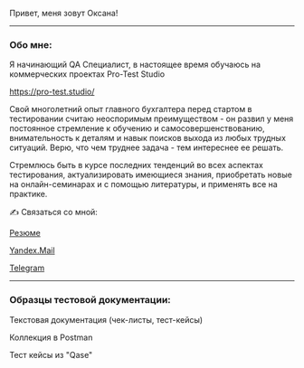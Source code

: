Привет, меня зовут Оксана!
_____________________________________________________________________________________________
### Обо мне:

Я начинающий QA Специалист, в настоящее время обучаюсь на коммерческих проектах Pro-Test Studio

https://pro-test.studio/

Свой многолетний опыт главного бухгалтера перед стартом в тестировании считаю неоспоримым преимуществом - он развил у меня постоянное стремление к обучению и самосовершенствованию, внимательность к деталям и навык поисков выхода из любых трудных ситуаций. Верю, что чем труднее задача - тем интереснее ее решать. 

Стремлюсь быть в курсе последних тенденций во всех аспектах тестирования, актуализировать имеющиеся знания, приобретать новые на онлайн-семинарах и с помощью литературы, и применять все на практике. 

:writing_hand: Связаться со мной:

[Резюме](https://github.com/Oksana-sherotel/My_CV)

[Yandex.Mail](mailto:oksana-sherotel@yandex.ru)

[Telegram](https://t.me/oxanasevastopol)

_____________________________________________________________________________________________


### Образцы тестовой документации:

Текстовая документация (чек-листы, тест-кейсы)

Коллекция в Postman

Тест кейсы из "Qase"
